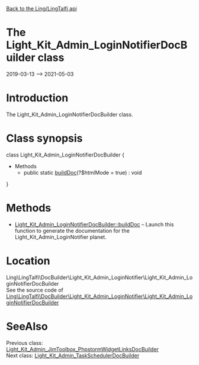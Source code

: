 [Back to the Ling/LingTalfi api](https://github.com/lingtalfi/LingTalfi/blob/master/doc/api/Ling/LingTalfi.md)



The Light_Kit_Admin_LoginNotifierDocBuilder class
================
2019-03-13 --> 2021-05-03






Introduction
============

The Light_Kit_Admin_LoginNotifierDocBuilder class.



Class synopsis
==============


class <span class="pl-k">Light_Kit_Admin_LoginNotifierDocBuilder</span>  {

- Methods
    - public static [buildDoc](https://github.com/lingtalfi/LingTalfi/blob/master/doc/api/Ling/LingTalfi/DocBuilder/Light_Kit_Admin_LoginNotifier/Light_Kit_Admin_LoginNotifierDocBuilder/buildDoc.md)(?$htmlMode = true) : void

}






Methods
==============

- [Light_Kit_Admin_LoginNotifierDocBuilder::buildDoc](https://github.com/lingtalfi/LingTalfi/blob/master/doc/api/Ling/LingTalfi/DocBuilder/Light_Kit_Admin_LoginNotifier/Light_Kit_Admin_LoginNotifierDocBuilder/buildDoc.md) &ndash; Launch this function to generate the documentation for the Light_Kit_Admin_LoginNotifier planet.





Location
=============
Ling\LingTalfi\DocBuilder\Light_Kit_Admin_LoginNotifier\Light_Kit_Admin_LoginNotifierDocBuilder<br>
See the source code of [Ling\LingTalfi\DocBuilder\Light_Kit_Admin_LoginNotifier\Light_Kit_Admin_LoginNotifierDocBuilder](https://github.com/lingtalfi/LingTalfi/blob/master/DocBuilder/Light_Kit_Admin_LoginNotifier/Light_Kit_Admin_LoginNotifierDocBuilder.php)



SeeAlso
==============
Previous class: [Light_Kit_Admin_JimToolbox_PhpstormWidgetLinksDocBuilder](https://github.com/lingtalfi/LingTalfi/blob/master/doc/api/Ling/LingTalfi/DocBuilder/Light_Kit_Admin_JimToolbox_PhpstormWidgetLinks/Light_Kit_Admin_JimToolbox_PhpstormWidgetLinksDocBuilder.md)<br>Next class: [Light_Kit_Admin_TaskSchedulerDocBuilder](https://github.com/lingtalfi/LingTalfi/blob/master/doc/api/Ling/LingTalfi/DocBuilder/Light_Kit_Admin_TaskScheduler/Light_Kit_Admin_TaskSchedulerDocBuilder.md)<br>
